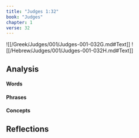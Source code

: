 ```yaml
---
title: "Judges 1:32"
book: "Judges"
chapter: 1
verse: 32
---
```

![[/Greek/Judges/001/Judges-001-032G.md#Text]]
![[/Hebrew/Judges/001/Judges-001-032H.md#Text]]

## Analysis

#### Words

#### Phrases

#### Concepts

## Reflections
